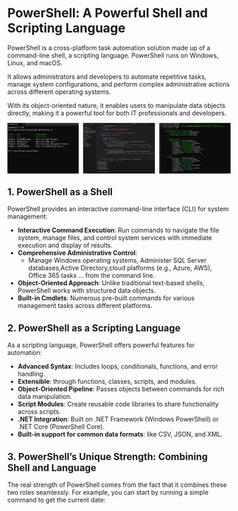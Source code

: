 # PowerShell: A Powerful Shell and Scripting Language

PowerShell is a cross-platform task automation solution made up of a command-line shell, a scripting language. PowerShell runs on Windows, Linux, and macOS.

It allows administrators and developers to automate repetitive tasks, manage system configurations, and perform complex administrative actions across different operating systems.

With its object-oriented nature, it enables users to manipulate data objects directly, making it a powerful tool for both IT professionals and developers.

<div style="display: flex; justify-content: space-between;">
    <img src="intro/whatispowershell/images/shell.png" alt="Shell" width="32%">
    <img src="intro/whatispowershell/images/code.png" alt="Code" width="32%">
    <img src="intro/whatispowershell/images/shellcode.png" alt="Shell and Code" width="32%">
</div>

## 1. PowerShell as a Shell

PowerShell provides an interactive command-line interface (CLI) for system management:

- **Interactive Command Execution**: Run commands to navigate the file system, manage files, and control system services with immediate execution and display of results.
- **Comprehensive Administrative Control**: 
  - Manage Windows operating systems, Administer SQL Server databases,Active Directory,cloud platforms (e.g., Azure, AWS), Office 365 tasks ... from the command line.
- **Object-Oriented Approach**: Unlike traditional text-based shells, PowerShell works with structured data objects.
- **Built-in Cmdlets**: Numerous pre-built commands for various management tasks across different platforms.

## 2. PowerShell as a Scripting Language

As a scripting language, PowerShell offers powerful features for automation:

- **Advanced Syntax**: Includes loops, conditionals, functions, and error handling.
- **Extensible**: through functions, classes, scripts, and modules.
- **Object-Oriented Pipeline**: Passes objects between commands for rich data manipulation.
- **Script Modules**: Create reusable code libraries to share functionality across scripts.
- **.NET Integration**: Built on .NET Framework (Windows PowerShell) or .NET Core (PowerShell Core).
- **Built-in support for common data formats**: like CSV, JSON, and XML.

## 3. PowerShell’s Unique Strength: Combining Shell and Language
The real strength of PowerShell comes from the fact that it combines these two roles seamlessly. For example, you can start by running a simple command to get the current date:





